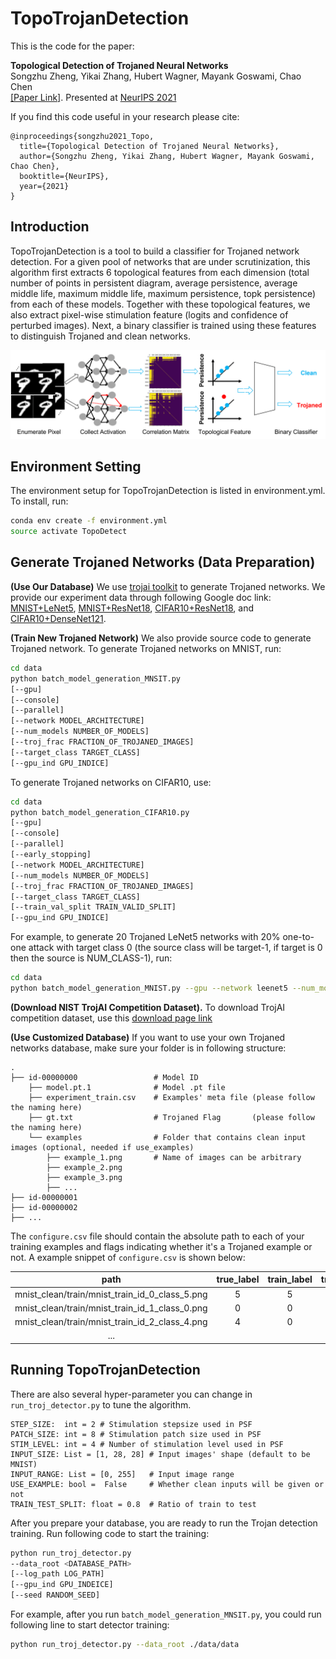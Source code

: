 # TopoTrojanDetection

This is the code for the paper:

**<a> Topological Detection of Trojaned Neural Networks </a>**
<br>
Songzhu Zheng, Yikai Zhang, Hubert Wagner, Mayank Goswami, Chao Chen
</br>
[[Paper Link]](https://openreview.net/pdf?id=1r2EannVuIA).
Presented at [NeurIPS 2021](https://nips.cc/virtual/2021/poster/26328)

If you find this code useful in your research please cite:
```
@inproceedings{songzhu2021_Topo,
  title={Topological Detection of Trojaned Neural Networks},
  author={Songzhu Zheng, Yikai Zhang, Hubert Wagner, Mayank Goswami,  Chao Chen},
  booktitle={NeurIPS},
  year={2021}
}
```

## Introduction 

TopoTrojanDetection is a tool to build a classifier for Trojaned network detection. 
For a given pool of networks that are under scrutinization, 
this algorithm first extracts 6 topological features from each dimension 
(total number of points in persistent diagram, average persistence, average middle life, maximum middle life, maximum persistence, topk persistence) 
from each of these models. Together with these topological features, we also extract pixel-wise stimulation feature (logits and confidence of perturbed images). 
Next, a binary classifier is trained using these features to distinguish Trojaned and clean networks. 

![pipeline_demo](https://github.com/TopoXLab/TopoTrojDetection/blob/main/images/github_demo1.png)

## Environment Setting

The environment setup for TopoTrojanDetection is listed in environment.yml. To install, run:

```bash
conda env create -f environment.yml
source activate TopoDetect
```

## Generate Trojaned Networks (Data Preparation)
__(Use Our Database)__ We use [trojai toolkit](https://trojai.readthedocs.io/en/latest/) to generate Trojaned networks. 
We provide our experiment data through following Google doc link: [MNIST+LeNet5](), [MNIST+ResNet18](), [CIFAR10+ResNet18](), and [CIFAR10+DenseNet121](). 

__(Train New Trojaned Network)__ We also provide source code to generate Trojaned network. To generate Trojaned networks on MNIST, run:
```bash
cd data
python batch_model_generation_MNSIT.py 
[--gpu] 
[--console]
[--parallel]
[--network MODEL_ARCHITECTURE] 
[--num_models NUMBER_OF_MODELS] 
[--troj_frac FRACTION_OF_TROJANED_IMAGES]
[--target_class TARGET_CLASS]
[--gpu_ind GPU_INDICE]
```

To generate Trojaned networks on CIFAR10, use:
```bash
cd data
python batch_model_generation_CIFAR10.py
[--gpu]
[--console]
[--parallel]
[--early_stopping]
[--network MODEL_ARCHITECTURE] 
[--num_models NUMBER_OF_MODELS] 
[--troj_frac FRACTION_OF_TROJANED_IMAGES]
[--target_class TARGET_CLASS]
[--train_val_split TRAIN_VALID_SPLIT]
[--gpu_ind GPU_INDICE]
```

For example, to generate 20 Trojaned LeNet5 networks with 20% one-to-one attack with target class 0 (the source class will be target-1, if target is 0 then the source is NUM_CLASS-1), 
run:
```bash
cd data
python batch_model_generation_MNIST.py --gpu --network leenet5 --num_models 20 --troj_frac 0.2 --target_class 0
```

__(Download NIST TrojAI Competition Dataset).__ To download TrojAI competition dataset, use this [download page link](https://pages.nist.gov/trojai/docs/data.html)

__(Use Customized Database)__
If you want to use your own Trojaned networks database, make sure your folder is in following structure: 

    .
    ├── id-00000000                 # Model ID
        ├── model.pt.1              # Model .pt file
        ├── experiment_train.csv    # Examples' meta file (please follow the naming here)
        ├── gt.txt                  # Trojaned Flag       (please follow the naming here)
        └── examples                # Folder that contains clean input images (optional, needed if use_examples)
            ├── example_1.png       # Name of images can be arbitrary
            ├── example_2.png
            ├── example_3.png
            ├── ...
    ├── id-00000001
    ├── id-00000002
    ├── ...

The ```configure.csv``` file should contain the absolute path to each of your training examples and 
flags indicating whether it's a Trojaned example or not. A example snippet of ```configure.csv``` is
shown below:

| path |  true_label | train_label | triggered |
|:---:|:---:|:---:|:---:|
|mnist_clean/train/mnist_train_id_0_class_5.png| 5 | 5 | False |
|mnist_clean/train/mnist_train_id_1_class_0.png| 0 | 0 | False |
|mnist_clean/train/mnist_train_id_2_class_4.png| 4 | 0 | True |
|...|||

## Running TopoTrojanDetection

There are also several hyper-parameter you can change in ```run_troj_detector.py``` to tune the algorithm. 

    STEP_SIZE:  int = 2 # Stimulation stepsize used in PSF
    PATCH_SIZE: int = 8 # Stimulation patch size used in PSF
    STIM_LEVEL: int = 4 # Number of stimulation level used in PSF
    INPUT_SIZE: List = [1, 28, 28] # Input images' shape (default to be MNIST)
    INPUT_RANGE: List = [0, 255]   # Input image range
    USE_EXAMPLE: bool =  False     # Whether clean inputs will be given or not
    TRAIN_TEST_SPLIT: float = 0.8  # Ratio of train to test
    
After you prepare your database, you are ready to run the Trojan detection training. Run following code to start the training: 

```bash
python run_troj_detector.py 
--data_root <DATABASE_PATH> 
[--log_path LOG_PATH] 
[--gpu_ind GPU_INDEICE]
[--seed RANDOM_SEED]
``` 
For example, after you run ```batch_model_generation_MNSIT.py```, you could run following line to start detector training: 
```bash
python run_troj_detector.py --data_root ./data/data
```


